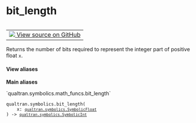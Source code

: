 # bit_length


<table class="tfo-notebook-buttons tfo-api nocontent" align="left">
<td>
  <a target="_blank" href="https://github.com/quantumlib/Qualtran/blob/main/qualtran/symbolics/math_funcs.py#L150-L154">
    <img src="https://www.tensorflow.org/images/GitHub-Mark-32px.png" />
    View source on GitHub
  </a>
</td>
</table>



Returns the number of bits required to represent the integer part of positive float `x`.


<section class="expandable">
  <h4 class="showalways">View aliases</h4>
  <p>
<b>Main aliases</b>
<p>`qualtran.symbolics.math_funcs.bit_length`</p>
</p>
</section>

<pre class="devsite-click-to-copy prettyprint lang-py tfo-signature-link">
<code>qualtran.symbolics.bit_length(
    x: <a href="../../qualtran/symbolics/SymbolicFloat.html"><code>qualtran.symbolics.SymbolicFloat</code></a>
) -> <a href="../../qualtran/symbolics/SymbolicInt.html"><code>qualtran.symbolics.SymbolicInt</code></a>
</code></pre>



<!-- Placeholder for "Used in" -->
